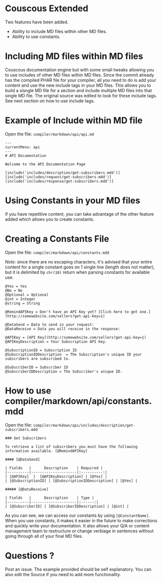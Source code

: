 # Couscous Extended

Two features have been added.

 - Ability to include MD files within other MD files.
 - Ability to use constants.

# Including MD files within MD files

Couscous documentation engine but with some small tweaks allowing you to use includes of other MD files within MD files. Since the commit already has the compiled PHAR file for your compiler, all you need to do is add your content and use the new include tags in your MD files. This allows you to build a sisngle MD file for a section and include multiple MD files into that single MD file. The original source was edited to look for these include tags. See next section on how to use include tags.

# Example of Include within MD file

Open the file: `compiler/markdown/api/api.md`

```
---
currentMenu: api
---
# API Documentation

Welcome to the API Documentation Page

[include('includes/description/get-subscribers.mdd')]
[include('includes/request/get-subscribers.mdd')]
[include('includes/response/get-subscribers.mdd')]
```

# Using Constants in your MD files

If you have repetitive content, you can take advantage of the other feature added which allows you to create constants.

# Creating a Constants File

Open the file: `compiler/markdown/api/constants.mdd`

*Note*: since there are no escaping characters, it's advised that your entire content for a single constant goes on 1 single line (length does not matter), but it is delimited by `chr(10)` return when parsing constants for available use.
```
@Yes = Yes
@No = No
@Optional = Optional
@int = Integer
@string = String

@RemindAPIKey = Don't have an API Key yet? [Click here to get one.](http://somewebsite.com/sellers?get-api-key=1)

@DataSend = Data to send in your request:
@DataReceive = Data you will receive in the response:

@APIKey = [API Key](http://somewebsite.com/sellers?get-api-key=1)
@APIKeyDescription = Your Subscription API Key.

@SubscriptionID = Subscription ID
@SubscriptionIDDescription  = The Subscription's unique ID your subscribers are subscribed to.

@SubscriberID = Subscriber ID
@SubscriberIDDescription = The Subscriber's unique ID.
```

# How to use compiler/markdown/api/constants.mdd

Open the file: `compiler/markdown/api/includes/description/get-subscribers.mdd`

```
### Get Subscribers

To retrieve a list of subscribers you must have the following information available. [@RemindAPIKey]

#### [@DataSend]

| Fields   |      Description    | Required |
|----------|---------------------|:----------:|
| [@APIKey]  |  [@APIKeyDescription] | [@Yes] |
| [@SubscriptionID] | [@SubscriptionIDDescription] | [@Yes] |

##### [@DataReceive]

| Fields   |      Description    | Type |
|----------|---------------------|:------:|
| [@SubscriberID] | [@SubscriberIDDescription] | [@int] |
```

As you can see, we can access our constants by using `[@ConstantName]`. When you use constants, it makes it easier in the future to make corrections and quickly write your documentation. It also allows your Q/A or content management team to restructure or change verbiage in sentences without going through all of your final MD files.

# Questions ?

Post an issue. The example provided should be self explanatory. You can also edit the Source if you need to add more functionality.

